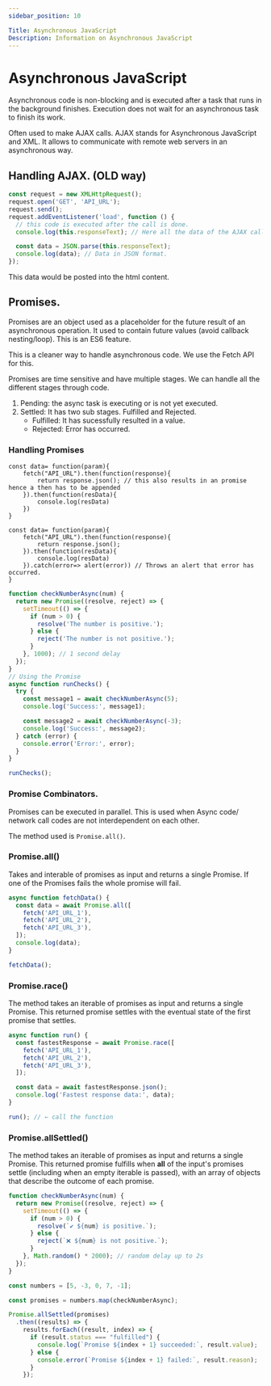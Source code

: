 ```yaml
---
sidebar_position: 10

Title: Asynchronous JavaScript
Description: Information on Asynchronous JavaScript
---
```


# Asynchronous JavaScript

Asynchronous code is non-blocking and is executed after a task that runs in the background finishes.
Execution does not wait for an asynchronous task to finish its work.

Often used to make AJAX calls.
AJAX stands for Asynchronous JavaScript and XML.
It allows to communicate with remote web servers in an asynchronous way.

## Handling AJAX. (OLD way)

```js title='AJAX the old way'
const request = new XMLHttpRequest();
request.open('GET', 'API_URL');
request.send();
request.addEventListener('load', function () {
  // this code is executed after the call is done.
  console.log(this.responseText); // Here all the data of the AJAX call would be visible.

  const data = JSON.parse(this.responseText);
  console.log(data); // Data in JSON format.
});
```

This data would be posted into the html content.

## Promises.

Promises are an object used as a placeholder for the future result of an asynchronous operation. It used to contain future values (avoid callback nesting/loop). This is an ES6 feature.

This is a cleaner way to handle asynchronous code. We use the Fetch API for this.

Promises are time sensitive and have multiple stages. We can handle all the different stages through code.

1. Pending: the async task is executing or is not yet executed.
2. Settled: It has two sub stages. Fulfilled and Rejected.
   - Fulfilled: It has sucessfully resulted in a value.
   - Rejected: Error has occurred.

### Handling Promises

```JS Title="Handling Promises (Fulfilled)"
const data= function(param){
    fetch("API_URL").then(function(response){
        return response.json(); // this also results in an promise hence a then has to be appended
    }).then(function(resData){
        console.log(resData)
    })
}

```

```JS Title="Handling Promises (Rejected)"
const data= function(param){
    fetch("API_URL").then(function(response){
        return response.json();
    }).then(function(resData){
        console.log(resData)
    }).catch(error=> alert(error)) // Throws an alert that error has occurred.
}

```

```js Title="Building Promises"
function checkNumberAsync(num) {
  return new Promise((resolve, reject) => {
    setTimeout(() => {
      if (num > 0) {
        resolve('The number is positive.');
      } else {
        reject('The number is not positive.');
      }
    }, 1000); // 1 second delay
  });
}
// Using the Promise
async function runChecks() {
  try {
    const message1 = await checkNumberAsync(5);
    console.log('Success:', message1);

    const message2 = await checkNumberAsync(-3);
    console.log('Success:', message2);
  } catch (error) {
    console.error('Error:', error);
  }
}

runChecks();
```

### Promise Combinators.

Promises can be executed in parallel. This is used when Async code/ network call codes are not interdependent on each other.

The method used is `Promise.all()`.

### Promise.all()

Takes and interable of promises as input and returns a single Promise. If one of the Promises fails the whole promise will fail.

```js
async function fetchData() {
  const data = await Promise.all([
    fetch('API_URL_1'),
    fetch('API_URL_2'),
    fetch('API_URL_3'),
  ]);
  console.log(data);
}

fetchData();
```

### Promise.race()

The method takes an iterable of promises as input and returns a single Promise. This returned promise settles with the eventual state of the first promise that settles.

```js
async function run() {
  const fastestResponse = await Promise.race([
    fetch('API_URL_1'),
    fetch('API_URL_2'),
    fetch('API_URL_3'),
  ]);

  const data = await fastestResponse.json();
  console.log('Fastest response data:', data);
}

run(); // ← call the function
```

### Promise.allSettled()

The method takes an iterable of promises as input and returns a single Promise. This returned promise fulfills when **all** of the input's promises settle (including when an empty iterable is passed), with an array of objects that describe the outcome of each promise.

```js
function checkNumberAsync(num) {
  return new Promise((resolve, reject) => {
    setTimeout(() => {
      if (num > 0) {
        resolve(`✔️ ${num} is positive.`);
      } else {
        reject(`❌ ${num} is not positive.`);
      }
    }, Math.random() * 2000); // random delay up to 2s
  });
}

const numbers = [5, -3, 0, 7, -1];

const promises = numbers.map(checkNumberAsync);

Promise.allSettled(promises)
  .then((results) => {
    results.forEach((result, index) => {
      if (result.status === "fulfilled") {
        console.log(`Promise ${index + 1} succeeded:`, result.value);
      } else {
        console.error(`Promise ${index + 1} failed:`, result.reason);
      }
    });

```
